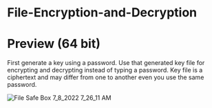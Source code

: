 # File-Encryption-and-Decryption

# Preview (64 bit) 
First generate a key using a password. Use that generated key file for encrypting and decrypting instead of typing a password. Key file is a ciphertext and may differ from one to another even you use the same password. 

![File Safe Box 7_8_2022 7_26_11 AM](https://user-images.githubusercontent.com/62768547/177901485-c528bb7f-35c0-4877-b380-1c3933a183b9.png)
